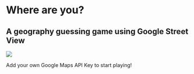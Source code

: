 # Where are you?

## A geography guessing game using Google Street View

<img src="https://user-images.githubusercontent.com/10891311/115127359-dd868b80-9fa3-11eb-89a3-deec50a418f6.png"/>

Add your own Google Maps API Key to start playing!
